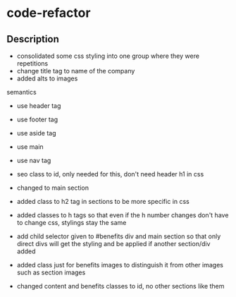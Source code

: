 # code-refactor

## Description
* consolidated some css styling into one group where they were repetitions 
* change title tag to name of the company 
* added alts to images

semantics 
* use header tag
* use footer tag
* use aside tag
* use main
* use nav tag

* seo class to id, only needed for this, don't need header h1 in css
* changed to main section

* added class to h2 tag in sections to be more specific in css

* added classes to h tags so that even if the h number changes don't have to change css, stylings stay the same

* add child selector given to #benefits div and main section so that only direct divs will get the styling and be applied if another section/div added

* added class just for benefits images to distinguish it from other images such as section images

* changed content and benefits classes to id, no other sections like them


